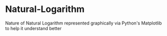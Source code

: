 # Natural-Logarithm
Nature of Natural Logarithm represented graphically via Python's Matplotlib to help it understand better
